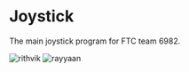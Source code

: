 Joystick
========

The main joystick program for FTC team 6982.



![rithvik](https://cloud.githubusercontent.com/assets/9246693/5987030/6f009fb4-a8cb-11e4-86b3-05be37d391d5.JPG)
![rayyaan](https://cloud.githubusercontent.com/assets/9246693/5987029/6d91b8ca-a8cb-11e4-9146-c143d99056a3.JPG)


